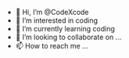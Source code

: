 - 👋 Hi, I’m @CodeXcode
- 👀 I’m interested in coding
- 🌱 I’m currently learning coding
- 💞️ I’m looking to collaborate on ...
- 📫 How to reach me ...
